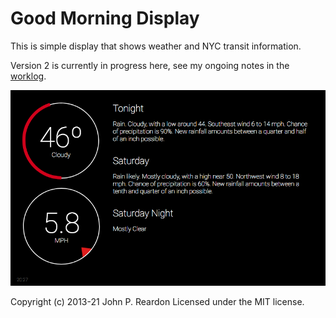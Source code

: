 # Good Morning Display

This is simple display that shows weather and NYC transit information. 

Version 2 is currently in progress here, see my ongoing notes in the [worklog](WORKLOG.md).

![good morning display screenshot](docs/screenshot.png)

Copyright (c) 2013-21 John P. Reardon Licensed under the MIT license.
